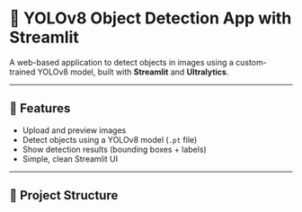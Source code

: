 # 🧠 YOLOv8 Object Detection App with Streamlit

A web-based application to detect objects in images using a custom-trained YOLOv8 model, built with **Streamlit** and **Ultralytics**.

---

## 🚀 Features

- Upload and preview images
- Detect objects using a YOLOv8 model (`.pt` file)
- Show detection results (bounding boxes + labels)
- Simple, clean Streamlit UI

---

## 📁 Project Structure

